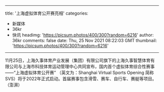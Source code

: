 
---
title: '上海虚拟体育公开赛亮相'
categories: 
 - 新媒体
 - 36kr
 - 快讯
headimg: 'https://picsum.photos/400/300?random=6216'
author: 36kr
comments: false
date: Thu, 25 Nov 2021 08:22:03 GMT
thumbnail: 'https://picsum.photos/400/300?random=6216'
---

<div>   
11月25日，上海久事体育产业发展（集团）有限公司旗下的上海久事智慧体育有限公司与上海市科技体育运动管理中心共同宣布，国内首个虚拟体育综合性赛事——“上海虚拟体育公开赛” （英文为：Shanghai Virtual Sports Opening 简称SVS）将于2022年正式启动。首届赛事包含滑雪、赛车、自行车、赛艇等项目。（澎湃）  
</div>
            